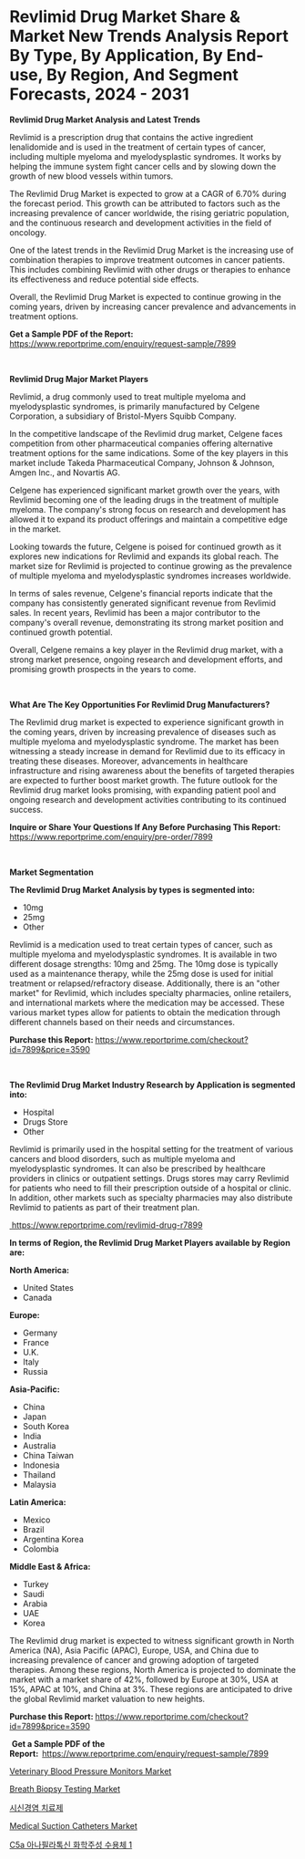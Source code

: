 <p><h1>Revlimid Drug Market Share & Market New Trends Analysis Report By Type, By Application, By End-use, By Region, And Segment Forecasts, 2024 - 2031</h1></p><p><strong>Revlimid Drug Market Analysis and Latest Trends</strong></p>
<p><p>Revlimid is a prescription drug that contains the active ingredient lenalidomide and is used in the treatment of certain types of cancer, including multiple myeloma and myelodysplastic syndromes. It works by helping the immune system fight cancer cells and by slowing down the growth of new blood vessels within tumors.</p><p>The Revlimid Drug Market is expected to grow at a CAGR of 6.70% during the forecast period. This growth can be attributed to factors such as the increasing prevalence of cancer worldwide, the rising geriatric population, and the continuous research and development activities in the field of oncology.</p><p>One of the latest trends in the Revlimid Drug Market is the increasing use of combination therapies to improve treatment outcomes in cancer patients. This includes combining Revlimid with other drugs or therapies to enhance its effectiveness and reduce potential side effects.</p><p>Overall, the Revlimid Drug Market is expected to continue growing in the coming years, driven by increasing cancer prevalence and advancements in treatment options.</p></p>
<p><strong>Get a Sample PDF of the Report:&nbsp;</strong> <a href="https://www.reportprime.com/enquiry/request-sample/7899">https://www.reportprime.com/enquiry/request-sample/7899</a></p>
<p>&nbsp;</p>
<p><strong>Revlimid Drug Major Market Players</strong></p>
<p><p>Revlimid, a drug commonly used to treat multiple myeloma and myelodysplastic syndromes, is primarily manufactured by Celgene Corporation, a subsidiary of Bristol-Myers Squibb Company. </p><p>In the competitive landscape of the Revlimid drug market, Celgene faces competition from other pharmaceutical companies offering alternative treatment options for the same indications. Some of the key players in this market include Takeda Pharmaceutical Company, Johnson & Johnson, Amgen Inc., and Novartis AG.</p><p>Celgene has experienced significant market growth over the years, with Revlimid becoming one of the leading drugs in the treatment of multiple myeloma. The company's strong focus on research and development has allowed it to expand its product offerings and maintain a competitive edge in the market.</p><p>Looking towards the future, Celgene is poised for continued growth as it explores new indications for Revlimid and expands its global reach. The market size for Revlimid is projected to continue growing as the prevalence of multiple myeloma and myelodysplastic syndromes increases worldwide.</p><p>In terms of sales revenue, Celgene's financial reports indicate that the company has consistently generated significant revenue from Revlimid sales. In recent years, Revlimid has been a major contributor to the company's overall revenue, demonstrating its strong market position and continued growth potential.</p><p>Overall, Celgene remains a key player in the Revlimid drug market, with a strong market presence, ongoing research and development efforts, and promising growth prospects in the years to come.</p></p>
<p>&nbsp;</p>
<p><strong>What Are The Key Opportunities For Revlimid Drug Manufacturers?</strong></p>
<p><p>The Revlimid drug market is expected to experience significant growth in the coming years, driven by increasing prevalence of diseases such as multiple myeloma and myelodysplastic syndrome. The market has been witnessing a steady increase in demand for Revlimid due to its efficacy in treating these diseases. Moreover, advancements in healthcare infrastructure and rising awareness about the benefits of targeted therapies are expected to further boost market growth. The future outlook for the Revlimid drug market looks promising, with expanding patient pool and ongoing research and development activities contributing to its continued success.</p></p>
<p><strong>Inquire or Share Your Questions If Any Before Purchasing This Report:</strong> <a href="https://www.reportprime.com/enquiry/pre-order/7899">https://www.reportprime.com/enquiry/pre-order/7899</a></p>
<p>&nbsp;</p>
<p><strong>Market Segmentation</strong></p>
<p><strong>The Revlimid Drug Market Analysis by types is segmented into:</strong></p>
<p><ul><li>10mg</li><li>25mg</li><li>Other</li></ul></p>
<p><p>Revlimid is a medication used to treat certain types of cancer, such as multiple myeloma and myelodysplastic syndromes. It is available in two different dosage strengths: 10mg and 25mg. The 10mg dose is typically used as a maintenance therapy, while the 25mg dose is used for initial treatment or relapsed/refractory disease. Additionally, there is an "other market" for Revlimid, which includes specialty pharmacies, online retailers, and international markets where the medication may be accessed. These various market types allow for patients to obtain the medication through different channels based on their needs and circumstances.</p></p>
<p><strong>Purchase this Report:&nbsp;</strong><a href="https://www.reportprime.com/checkout?id=7899&price=3590">https://www.reportprime.com/checkout?id=7899&price=3590</a></p>
<p>&nbsp;</p>
<p><strong>The Revlimid Drug Market Industry Research by Application is segmented into:</strong></p>
<p><ul><li>Hospital</li><li>Drugs Store</li><li>Other</li></ul></p>
<p><p>Revlimid is primarily used in the hospital setting for the treatment of various cancers and blood disorders, such as multiple myeloma and myelodysplastic syndromes. It can also be prescribed by healthcare providers in clinics or outpatient settings. Drugs stores may carry Revlimid for patients who need to fill their prescription outside of a hospital or clinic. In addition, other markets such as specialty pharmacies may also distribute Revlimid to patients as part of their treatment plan.</p></p>
<p><a href="https://www.reportprime.com/revlimid-drug-r7899">&nbsp;https://www.reportprime.com/revlimid-drug-r7899</a></p>
<p><strong>In terms of Region, the Revlimid Drug Market Players available by Region are:</strong></p>
<p>
    <p> <strong> North America: </strong>
        <ul>
            <li>United States</li>
            <li>Canada</li>
        </ul>
        </p> 
    <p> <strong> Europe: </strong>
        <ul>
            <li>Germany</li>
            <li>France</li>
            <li>U.K.</li>
            <li>Italy</li>
            <li>Russia</li>
        </ul>
        </p> 
    <p> <strong> Asia-Pacific: </strong>
        <ul>
            <li>China</li>
            <li>Japan</li>
            <li>South Korea</li>
            <li>India</li>
            <li>Australia</li>
            <li>China Taiwan</li>
            <li>Indonesia</li>
            <li>Thailand</li>
            <li>Malaysia</li>
        </ul>
        </p> 
    <p> <strong> Latin America: </strong>
        <ul>
            <li>Mexico</li>
            <li>Brazil</li>
            <li>Argentina Korea</li>
            <li>Colombia</li>
        </ul>
        </p> 
    <p> <strong> Middle East & Africa: </strong>
        <ul>
            <li>Turkey</li>
            <li>Saudi</li>
            <li>Arabia</li>
            <li>UAE</li>
            <li>Korea</li>
        </ul>
    </p>
    </p>
<p><p>The Revlimid drug market is expected to witness significant growth in North America (NA), Asia Pacific (APAC), Europe, USA, and China due to increasing prevalence of cancer and growing adoption of targeted therapies. Among these regions, North America is projected to dominate the market with a market share of 42%, followed by Europe at 30%, USA at 15%, APAC at 10%, and China at 3%. These regions are anticipated to drive the global Revlimid market valuation to new heights.</p></p>
<p><strong>Purchase this Report: </strong><a href="https://www.reportprime.com/checkout?id=7899&price=3590">https://www.reportprime.com/checkout?id=7899&price=3590</a></p>
<p>&nbsp;<strong>Get a Sample PDF of the Report:&nbsp;&nbsp;</strong><a href="https://www.reportprime.com/enquiry/request-sample/7899">https://www.reportprime.com/enquiry/request-sample/7899</a></p>
<p><strong></strong></p>
<p><p><a href="https://github.com/jackPeters644/Market-Research-Report-List-1/blob/main/veterinary-blood-pressure-monitors-market.md">Veterinary Blood Pressure Monitors Market</a></p><p><a href="https://medium.com/@kaceyrath00/exploring-breath-biopsy-testing-market-dynamics-revenue-analysis-and-growth-projections-in-the-66071b921ae0">Breath Biopsy Testing Market</a></p><p><a href="https://github.com/CliftonFisher9067/Market-Research-Report-List-3/blob/main/1161798105223.md">시신경염 치료제</a></p><p><a href="https://medium.com/@henrykihn_12939/medical-suction-catheters-market-size-share-trends-analysis-report-by-product-open-suction-88c42e8fbfee">Medical Suction Catheters Market</a></p><p><a href="https://github.com/vskv4779xr1/Market-Research-Report-List-4/blob/main/6336601105222.md">C5a 아나필라톡신 화학주성 수용체 1</a></p></p>
